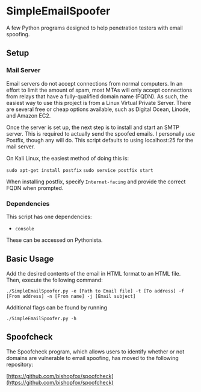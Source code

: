 # SimpleEmailSpoofer
A few Python programs designed to help penetration testers with email spoofing.

## Setup

### Mail Server
Email servers do not accept connections from normal computers. In an effort to limit the amount of spam, 
most MTAs will only accept connections from relays that have a fully-qualified domain name (FQDN). 
As such, the easiest way to use this project is from a Linux Virtual Private Server. There are several
free or cheap options available, such as Digital Ocean, Linode, and Amazon EC2.

Once the server is set up, the next step is to install and start an SMTP server. This is required to actually send
the spoofed emails. I personally use Postfix, though any will do. This script defaults to using localhost:25
for the mail server.

On Kali Linux, the easiest method of doing this is:

`sudo apt-get install postfix`
`sudo service postfix start`

When installing postfix, specify `Internet-facing` and provide the correct FQDN when prompted.

### Dependencies
This script has one dependencies:

- `console`

These can be accessed on Pythonista.

## Basic Usage

Add the desired contents of the email in HTML format to an HTML file. Then, execute the following command: 

`./SimpleEmailSpoofer.py -e [Path to Email file] -t [To address] -f [From address] -n [From name] -j [Email subject]`

Additional flags can be found by running

`./SimpleEmailSpoofer.py -h`

## Spoofcheck
The Spoofcheck program, which allows users to identify whether or not domains are vulnerable to email spoofing, has moved to the following repository:

[https://github.com/bishopfox/spoofcheck](https://github.com/bishopfox/spoofcheck)
